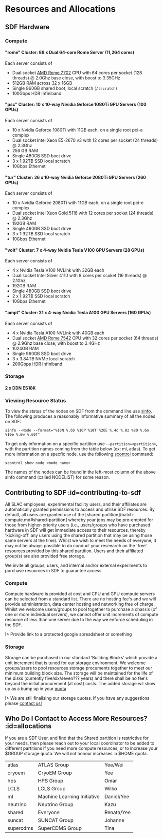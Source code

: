 # Resources and Allocations

## SDF Hardware 

### Compute

#### "rome" Cluster: 88 x Dual 64-core Rome Server (11,264 cores)

Each server consists of
- Dual socket [AMD Rome 7702](https://www.amd.com/en/products/cpu/amd-epyc-7702) CPU with 64 cores per socket (128 threads) @ 2.0Ghz base close, with boost to 3.35GHz
- 512GB RAM across 32 x 16GB
- Single 960GB shared boot, local scratch (`/lscratch`)
- 100Gbps HDR Infiniband

#### "psc" Cluster: 10 x 10-way Nividia Geforce 1080Ti GPU Servers (100 GPUs)

Each server consists of
- 10 x Nvidia Geforce 1080Ti with 11GB each, on a single root pci-e complex
- Dual socket Intel Xeon E5-2670 v3 with 12 cores per socket (24 threads) @ 2.3Ghz
- 256 GB RAM
- Single 480GB SSD boot drive
- 3 x 1.92TB SSD local scratch
- 10Gbps Ethernet

#### "tur" Cluster: 26 x 10-way Nvidia Geforce 2080Ti GPU Servers (260 GPUs)

Each server consists of
- 10 x Nvidia Geforce 2080Ti with 11GB each, on a single root pci-e complex
- Dual socket Intel Xeon Gold 5118 with 12 cores per socket (24 threads) @ 2.3Ghz
- 192GB RAM
- Single 480GB SSD boot drive
- 3 x 1.92TB SSD local scratch
- 10Gbps Ethernet

#### "volt" Cluster: 7 x 4-way Nvidia Tesla V100 GPU Servers (28 GPUs)

Each server consists of
- 4 x Nvidia Tesla V100 NVLink with 32GB each
- Dual socket Intel Silver 4110 with 8 cores per scoket (16 threads) @ 2.1Ghz
- 192GB RAM
- Single 480GB SSD boot drive
- 2 x 1.92TB SSD local scratch
- 10Gbps Ethernet

#### "ampt" Cluster: 21 x 4-way Nvidia Tesla A100 GPU Servers (160 GPUs)

Each server consists of
- 4 x Nvidia Tesla A100 NVLink with 40GB each
- Dual socket [AMD Rome 7542](https://www.amd.com/en/products/cpu/amd-epyc-7542) CPU with 32 cores per socket (64 threads) @ 2.9Ghz base close, with boost to 3.4GHz
- 1024GB RAM
- Single 960GB SSD boot drive
- 3 x 3.84TB NVMe local scratch
- 200Gbps HDR Infiniband


### Storage

#### 2 x DDN ES18K


### Viewing Resource Status

To view the status of the nodes on SDF from the command line use [sinfo](https://slurm.schedmd.com/sinfo.html).  The following produces a reasonably informative summary of all the nodes on SDF:

```
sinfo --Node --format="%10N %.6D %10P %10T %20E %.4c %.8z %8O %.6m %10e %.6w %.60f"
```

To get only information on a specific partition use ```--partition=<partition>```, with the partition names coming from the table below (ex: ml, atlas).
To get more information on a specfic node, use the following [scontrol](https://slurm.schedmd.com/scontrol.html) command:

```
scontrol show node <node name>
```

The names of the nodes can be found in the left-most column of the above sinfo command (called NODELIST) for some reason.


## Contributing to SDF :id=contributing-to-sdf

All SLAC employees, experimental facility users, and their affiliates are automatically granted permissions to access and utilise SDF resources. By default, all users are granted use of the [shared partition](batch-compute.md#shared-partition] whereby your jobs may be pre-empted for those from higher-priority users (i.e., users/groups who have purchased hardware in SDF will get immediate access to their resources, thereby 'kicking-off' any users using the shared partition that may be using those same servers at the time). Whilst we wish to meet the needs of everyone, it may not be always possible to do conduct your reseearch on the 'free' resources provided by this shared partition. Users and their affiliated group(s) are also provided free storage.

We invite all groups, users, and internal and/or external experiments to purchase resources in SDF to guarantee access.

### Compute

Compute hardware is provided at cost and CPU and GPU compute servers can be selected from a standard list. There are no hosting fee's and we will provide administration, data center hosting and networking free of charge. Whilst we welcome users/groups to pool together to purchase a chassis (of one or more individual servers), we cannot offer unit increments of compute resource of less than one server due to the way we enforce scheduling in the SDF.

!> Provide link to a protected google spreadsheet or something

### Storage

Storage can be purchased in our standard 'Building Blocks' which provide a unit increment that is tuned for our storage environment. We welcome groups/users to pool resources storage procuments together to meet our minimum building block size. The storage will be maintained for the life of the disks (currently five/six/seven??? years) and there shall be no fee's beyond the initial procurement (at cost) costs. The added storage wil show up as a bump up in your [quota](TODO.md)

!> We are still finalising our storage quotas. If you have any suggestions please [contact us!](contact-us.md)


## Who Do I Contact to Access More Resources? :id=allocations

If you are a SDF User, and find that the Shared partition is restrictive for your needs, then please reach out to your local coordinator to be added to different partitions if you need more compute resources, or to increase your $GROUP storage quota. We will not honour increases in $HOME quota. 

| | | |
|--- |--- |--- |
|atlas  |ATLAS Group    |Yee/Wei |
|cryoem |CryoEM Group   |Yee     |
|hps      |HPS Group      |Omar    |
|LCLS     |LCLS Group     |Wilko   |
|ml         |Machine Learning Initiative |      Daniel/Yee |
|neutrino       |Neutrino Group | Kazu |
|shared |Everyone           |Renata/Yee |
|suncat |SUNCAT Group   | Johanne|
|supercdms|SuperCDMS Group | Tina|


